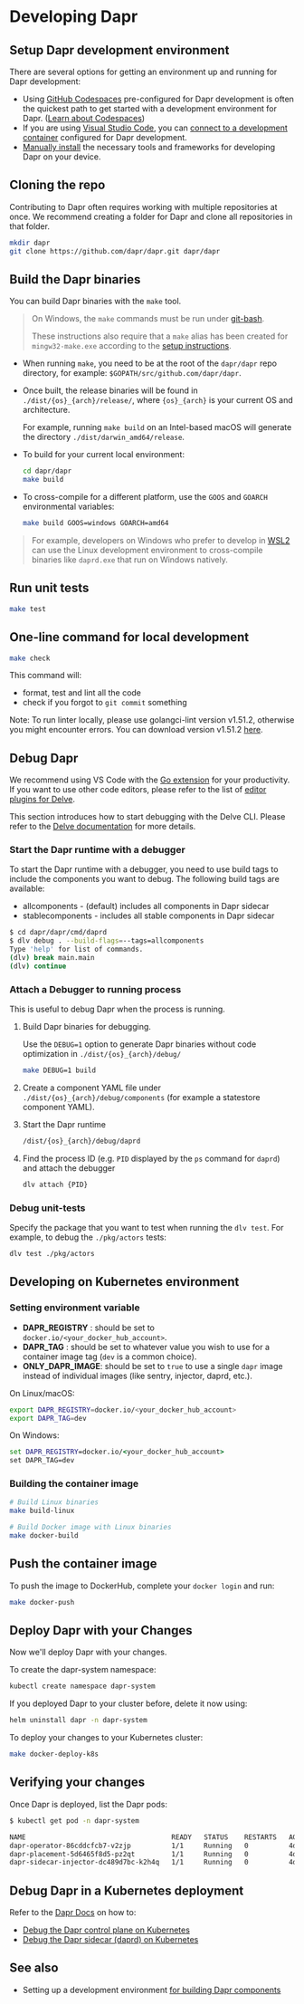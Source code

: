 # Developing Dapr

## Setup Dapr development environment

There are several options for getting an environment up and running for Dapr development:

- Using [GitHub Codespaces](https://docs.dapr.io/contributing/codespaces/) pre-configured for Dapr development is often the quickest path to get started with a development environment for Dapr. ([Learn about Codespaces](https://github.com/features/codespaces))
- If you are using [Visual Studio Code](https://code.visualstudio.com/), you can [connect to a development container](./setup-dapr-development-using-vscode.md) configured for Dapr development.
- [Manually install](./setup-dapr-development-env.md) the necessary tools and frameworks for developing Dapr on your device.

## Cloning the repo

Contributing to Dapr often requires working with multiple repositories at once. We recommend creating a folder for Dapr and clone all repositories in that folder.

```sh
mkdir dapr
git clone https://github.com/dapr/dapr.git dapr/dapr
```

## Build the Dapr binaries

You can build Dapr binaries with the `make` tool.

> On Windows, the `make` commands must be run under [git-bash](https://www.atlassian.com/git/tutorials/git-bash).
>
> These instructions also require that a `make` alias has been created for `mingw32-make.exe` according to the [setup instructions](./setup-dapr-development-env.md#installing-make).

- When running `make`, you need to be at the root of the `dapr/dapr` repo directory, for example: `$GOPATH/src/github.com/dapr/dapr`.

- Once built, the release binaries will be found in `./dist/{os}_{arch}/release/`, where `{os}_{arch}` is your current OS and architecture.

  For example, running `make build` on an Intel-based macOS will generate the directory `./dist/darwin_amd64/release`.

- To build for your current local environment:

   ```sh
   cd dapr/dapr
   make build
   ```

- To cross-compile for a different platform, use the `GOOS` and `GOARCH` environmental variables:

   ```sh
   make build GOOS=windows GOARCH=amd64
   ```

> For example, developers on Windows who prefer to develop in [WSL2](https://docs.microsoft.com/en-us/windows/wsl/install-win10) can use the Linux development environment to cross-compile binaries like `daprd.exe` that run on Windows natively.

## Run unit tests

```sh
make test
```

## One-line command for local development

```sh
make check
```

This command will:

- format, test and lint all the code 
- check if you forgot to `git commit` something

Note: To run linter locally, please use golangci-lint version v1.51.2, otherwise you might encounter errors. You can download version v1.51.2 [here](https://github.com/golangci/golangci-lint/releases/tag/v1.51.2).

## Debug Dapr

We recommend using VS Code with the [Go extension](https://marketplace.visualstudio.com/items?itemName=golang.Go) for your productivity. If you want to use other code editors, please refer to the list of [editor plugins for Delve](https://github.com/go-delve/delve/blob/master/Documentation/EditorIntegration.md).

This section introduces how to start debugging with the Delve CLI. Please refer to the [Delve documentation](https://github.com/go-delve/delve/tree/master/Documentation) for more details.

### Start the Dapr runtime with a debugger

To start the Dapr runtime with a debugger, you need to use build tags to include the components you want to debug. The following build tags are available:

- allcomponents - (default) includes all components in Dapr sidecar
- stablecomponents - includes all stable components in Dapr sidecar

```bash
$ cd dapr/dapr/cmd/daprd
$ dlv debug . --build-flags=--tags=allcomponents
Type 'help' for list of commands.
(dlv) break main.main
(dlv) continue
```

### Attach a Debugger to running process

This is useful to debug Dapr when the process is running.

1. Build Dapr binaries for debugging.

   Use the `DEBUG=1` option to generate Dapr binaries without code optimization in `./dist/{os}_{arch}/debug/`

   ```bash
   make DEBUG=1 build
   ```

2. Create a component YAML file under `./dist/{os}_{arch}/debug/components` (for example a statestore component YAML).

3. Start the Dapr runtime

   ```bash
   /dist/{os}_{arch}/debug/daprd
   ```

4. Find the process ID (e.g. `PID` displayed by the `ps` command for `daprd`) and attach the debugger

   ```bash
   dlv attach {PID}
   ```

### Debug unit-tests

Specify the package that you want to test when running the `dlv test`. For example, to debug the `./pkg/actors` tests:

```bash
dlv test ./pkg/actors
```

## Developing on Kubernetes environment

### Setting environment variable

- **DAPR_REGISTRY** : should be set to `docker.io/<your_docker_hub_account>`.
- **DAPR_TAG** : should be set to whatever value you wish to use for a container image tag (`dev` is a common choice).
- **ONLY_DAPR_IMAGE**: should be set to `true` to use a single `dapr` image instead of individual images (like sentry, injector, daprd, etc.).

On Linux/macOS:

```bash
export DAPR_REGISTRY=docker.io/<your_docker_hub_account>
export DAPR_TAG=dev
```

On Windows:

```cmd
set DAPR_REGISTRY=docker.io/<your_docker_hub_account>
set DAPR_TAG=dev
```

### Building the container image

```bash
# Build Linux binaries
make build-linux

# Build Docker image with Linux binaries
make docker-build
```

## Push the container image

To push the image to DockerHub, complete your `docker login` and run:

```bash
make docker-push
```

## Deploy Dapr with your Changes

Now we'll deploy Dapr with your changes.

To create the dapr-system namespace:

```bash
kubectl create namespace dapr-system
```

If you deployed Dapr to your cluster before, delete it now using:

```bash
helm uninstall dapr -n dapr-system
```

To deploy your changes to your Kubernetes cluster:

```bash
make docker-deploy-k8s
```

## Verifying your changes

Once Dapr is deployed, list the Dapr pods:

```bash
$ kubectl get pod -n dapr-system

NAME                                    READY   STATUS    RESTARTS   AGE
dapr-operator-86cddcfcb7-v2zjp          1/1     Running   0          4d3h
dapr-placement-5d6465f8d5-pz2qt         1/1     Running   0          4d3h
dapr-sidecar-injector-dc489d7bc-k2h4q   1/1     Running   0          4d3h
```

## Debug Dapr in a Kubernetes deployment

Refer to the [Dapr Docs](https://docs.dapr.io/developing-applications/debugging/debug-k8s/) on how to:

- [Debug the Dapr control plane on Kubernetes](https://docs.dapr.io/developing-applications/debugging/debug-k8s/debug-dapr-services/)
- [Debug the Dapr sidecar (daprd) on Kubernetes](https://docs.dapr.io/developing-applications/debugging/debug-k8s/debug-daprd/)

## See also

- Setting up a development environment [for building Dapr components](https://github.com/dapr/components-contrib/blob/master/docs/developing-component.md)
